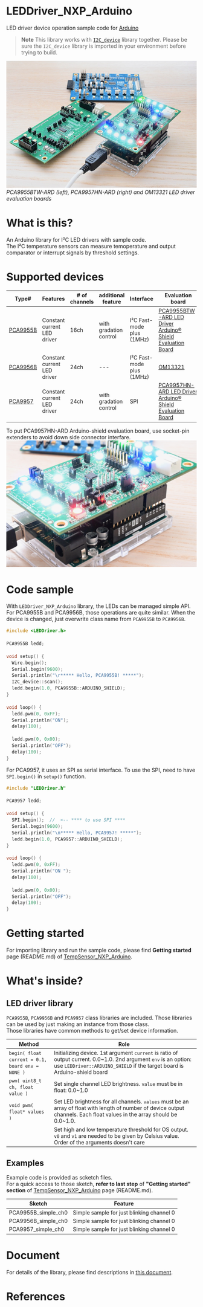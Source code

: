# LEDDriver_NXP_Arduino
LED driver device operation sample code for [Arduino](https://www.arduino.cc) 

> **Note**
This library works with [`I2C_device`](https://github.com/teddokano/I2C_device_Arduino) library together. Please be sure the `I2C_device` library is imported in your environment before trying to build. 

![Boards](https://github.com/teddokano/additional_files/blob/main/LEDDriver_NXP_Arduino/LED-ARD.jpeg)  
_PCA9955BTW-ARD (left), PCA9957HN-ARD (right) and OM13321 LED driver evaluation boards_

# What is this?
An Arduino library for I²C LED drivers with sample code.  
The I²C temperature sensors can measure temoperature and output comparator or interrupt signals by threshold settings. 

# Supported devices
Type#|Features|# of channels|additional feature|Interface|Evaluation board
---|---|---|---|---|---
[PCA9955B](https://www.nxp.com/products/power-management/lighting-driver-and-controller-ics/led-drivers/16-channel-fm-plus-ic-bus-57-ma-20-v-constant-current-led-driver:PCA9955BTW)	|Constant current LED driver	|16ch		|with gradation control	|I²C Fast-mode plus (1MHz)			|[PCA9955BTW-ARD LED Driver Arduino® Shield Evaluation Board](https://www.nxp.com/design/development-boards/analog-toolbox/arduino-shields-solutions/pca9955btw-ard-led-driver-arduino-shield-evaluation-board:PCA9955BTW-ARD?tid=vanPCA9955BTW-ARD)
[PCA9956B](https://www.nxp.jp/products/power-management/lighting-driver-and-controller-ics/led-drivers/24-channel-fm-plus-ic-bus-57-ma-20-v-constant-current-led-driver:PCA9956BTW)		|Constant current LED driver	|24ch		|---					|I²C Fast-mode plus (1MHz)			|[OM13321](https://www.nxp.com/docs/en/user-guide/UM10709.pdf)
[PCA9957](https://www.nxp.jp/products/power-management/lighting-driver-and-controller-ics/led-drivers/24-channel-spi-serial-bus-32-ma-5-5-v-constant-current-led-driver:PCA9957)		|Constant current LED driver	|24ch		|with gradation control	|SPI								|[PCA9957HN-ARD LED Driver Arduino® Shield Evaluation Board](https://www.nxp.jp/design/development-boards/analog-toolbox/arduino-shields-solutions/pca9957hn-ard-led-driver-arduino-shield-evaluation-board:PCA9957HN-ARD)

To put PCA9957HN-ARD Arduino-shield evaluation board, use socket-pin extenders to avoid down side connector interfare.  
![Boards](https://github.com/teddokano/additional_files/blob/main/LEDDriver_NXP_Arduino/PCA9957_pins.jpeg)

# Code sample
With `LEDDriver_NXP_Arduino` library, the LEDs can be managed simple API.  
For PCA9955B and PCA9956B, those operations are quite similar. When the device is changed, just overwrite class name from `PCA9955B` to `PCA9956B`.  

```cpp
#include <LEDDriver.h>

PCA9955B ledd;

void setup() {
  Wire.begin();
  Serial.begin(9600);
  Serial.println("\r***** Hello, PCA9955B! *****");
  I2C_device::scan();
  ledd.begin(1.0, PCA9955B::ARDUINO_SHIELD);
}

void loop() {
  ledd.pwm(0, 0xFF);
  Serial.println("ON");
  delay(100);

  ledd.pwm(0, 0x00);
  Serial.println("OFF");
  delay(100);
}
```

For PCA9957, it uses an SPI as serial interface. To use the SPI, need to have `SPI.begin()` in `setup()` function. 
```cpp
#include "LEDDriver.h"

PCA9957 ledd;

void setup() {
  SPI.begin();	//	<-- **** to use SPI ****
  Serial.begin(9600);
  Serial.println("\n***** Hello, PCA9957! *****");
  ledd.begin(1.0, PCA9957::ARDUINO_SHIELD);
}

void loop() {
  ledd.pwm(0, 0xFF);
  Serial.println("ON ");
  delay(100);

  ledd.pwm(0, 0x00);
  Serial.println("OFF");
  delay(100);
}
```  



# Getting started
For importing library and run the sample code, please find **Getting started** page (README.md) of [TempSensor_NXP_Arduino](https://github.com/teddokano/TempSensor_NXP_Arduino/blob/main/README.md). 
<!--
Use **Library manager** in Arduino IDE for easy install
- **Find** this library: **Open** the _**Library Manager**_ pane, **Search** this library and click **INSTALL** button.  
![Find the lib](https://github.com/teddokano/additional_files/blob/main/TempSensor_NXP_Arduino/LM_install0s.png)

- Click **"INSTALL ALL"**  
![Install all](https://github.com/teddokano/additional_files/blob/main/TempSensor_NXP_Arduino/LM_install1s.png)

- Install will be completed quickly  
![Install completed](https://github.com/teddokano/additional_files/blob/main/TempSensor_NXP_Arduino/LM_install2s.png)

- Choose a sample code and try!  
![Choosing a sample code](https://github.com/teddokano/additional_files/blob/main/TempSensor_NXP_Arduino/LM_install3s.png)
-->

# What's inside?
## LED driver library
`PCA9955B`, `PCA9956B` and `PCA9957` class libraries are included. Those libraries can be used by just making an instance from those class.  
Those libraries have common methods to get/set device information.

Method|Role
---|---
`begin( float current = 0.1, board env = NONE )`	|Initializing device. 1st argument `current` is ratio of output current. 0.0~1.0. 2nd argument `env` is an option: use `LEDDriver::ARDUINO_SHIELD` if the target board is Arduino-shield board
`pwm( uint8_t ch, float value )`					|Set single channel LED brightness. `value` must be in float: 0.0~1.0
`void pwm( float* values )`							|Set LED brightness for all channels. `values` must be an array of float with length of number of device output channels. Each float values in the array should be 0.0~1.0.
					|Set high and low temperature threshold for OS output. `v0` and `v1` are needed to be given by Celsius value. Order of the arguments doesn't care

## Examples
Example code is provided as scketch files.  
For a quick access to those sketch, **refer to last step** of **"Getting started" section** of [TempSensor_NXP_Arduino](https://github.com/teddokano/TempSensor_NXP_Arduino/blob/main/README.md) page (README.md). 

Sketch|Feature
---|---
PCA9955B_simple_ch0							|Simple sample for just blinking channel 0
PCA9956B_simple_ch0							|Simple sample for just blinking channel 0
PCA9957_simple_ch0							|Simple sample for just blinking channel 0

# Document
For details of the library, please find descriptions in [this document](https://teddokano.github.io/LEDDriver_NXP_Arduino/annotated.html).

# References
